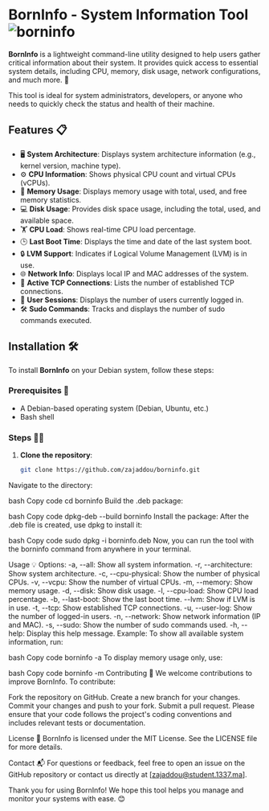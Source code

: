 # BornInfo - System Information Tool ![borninfo](https://img.shields.io/badge/BornInfo-Tool-blue)

**BornInfo** is a lightweight command-line utility designed to help users gather critical information about their system. It provides quick access to essential system details, including CPU, memory, disk usage, network configurations, and much more. 🚀

This tool is ideal for system administrators, developers, or anyone who needs to quickly check the status and health of their machine.

## Features 📋

- 🖥 **System Architecture**: Displays system architecture information (e.g., kernel version, machine type).
- ⚙️ **CPU Information**: Shows physical CPU count and virtual CPUs (vCPUs).
- 💾 **Memory Usage**: Displays memory usage with total, used, and free memory statistics.
- 💻 **Disk Usage**: Provides disk space usage, including the total, used, and available space.
- 🏋️ **CPU Load**: Shows real-time CPU load percentage.
- 🕒 **Last Boot Time**: Displays the time and date of the last system boot.
- 🔒 **LVM Support**: Indicates if Logical Volume Management (LVM) is in use.
- 🌐 **Network Info**: Displays local IP and MAC addresses of the system.
- 🔌 **Active TCP Connections**: Lists the number of established TCP connections.
- 👤 **User Sessions**: Displays the number of users currently logged in.
- 🛠 **Sudo Commands**: Tracks and displays the number of sudo commands executed.

## Installation 🛠️

To install **BornInfo** on your Debian system, follow these steps:

### Prerequisites 📝

- A Debian-based operating system (Debian, Ubuntu, etc.)
- Bash shell

### Steps 🚶‍♂️

1. **Clone the repository**:
   ```bash
   git clone https://github.com/zajaddou/borninfo.git
Navigate to the directory:

bash
Copy code
cd borninfo
Build the .deb package:

bash
Copy code
dpkg-deb --build borninfo
Install the package: After the .deb file is created, use dpkg to install it:

bash
Copy code
sudo dpkg -i borninfo.deb
Now, you can run the tool with the borninfo command from anywhere in your terminal.

Usage 💡
Options:
-a, --all: Show all system information.
-r, --architecture: Show system architecture.
-c, --cpu-physical: Show the number of physical CPUs.
-v, --vcpu: Show the number of virtual CPUs.
-m, --memory: Show memory usage.
-d, --disk: Show disk usage.
-l, --cpu-load: Show CPU load percentage.
-b, --last-boot: Show the last boot time.
--lvm: Show if LVM is in use.
-t, --tcp: Show established TCP connections.
-u, --user-log: Show the number of logged-in users.
-n, --network: Show network information (IP and MAC).
-s, --sudo: Show the number of sudo commands used.
-h, --help: Display this help message.
Example:
To show all available system information, run:

bash
Copy code
borninfo -a
To display memory usage only, use:

bash
Copy code
borninfo -m
Contributing 🤝
We welcome contributions to improve BornInfo. To contribute:

Fork the repository on GitHub.
Create a new branch for your changes.
Commit your changes and push to your fork.
Submit a pull request.
Please ensure that your code follows the project's coding conventions and includes relevant tests or documentation.

License 📝
BornInfo is licensed under the MIT License. See the LICENSE file for more details.

Contact 📬
For questions or feedback, feel free to open an issue on the GitHub repository or contact us directly at [zajaddou@student.1337.ma].

Thank you for using BornInfo! We hope this tool helps you manage and monitor your systems with ease. 😊